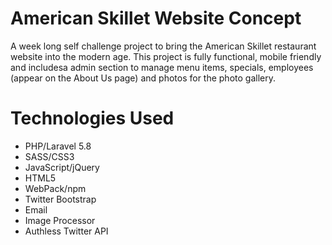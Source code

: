 # American Skillet Website Concept
A week long self challenge project to bring the American Skillet restaurant website into the modern age. This project is fully functional, mobile friendly and includesa admin section to manage menu items, specials, employees (appear on the About Us page) and photos for the photo gallery.

# Technologies Used
- PHP/Laravel 5.8
- SASS/CSS3
- JavaScript/jQuery
- HTML5
- WebPack/npm
- Twitter Bootstrap
- Email
- Image Processor
- Authless Twitter API
